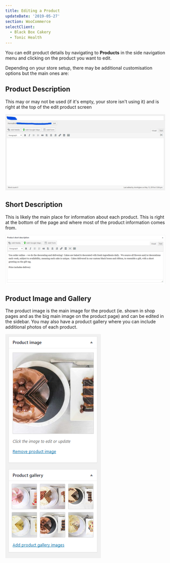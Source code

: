 ```yaml
---
title: Editing a Product
updateDate: '2019-05-27'
section: WooCommerce
selectClient:
  - Black Box Cakery
  - Tonic Health
---
```

You can edit product details by navigating to **Products** in the side navigation menu and clicking on the product you want to edit.

Depending on your store setup, there may be additional customisation options but the main ones are:

## Product Description

This may or may not be used (if it's empty, your store isn't using it) and is right at the top of the edit product screen

![](/static/img/clientPortal/product-description.jpg)

## Short Description

This is likely the main place for information about each product. This is right at the bottom of the page and where most of the product information comes from.

![](/static/img/clientPortal/product-description-short.png)

## Product Image and Gallery

The product image is the main image for the product (ie. shown in shop pages and as the big main image on the product page) and can be edited in the sidebar.
You may also have a product gallery where you can include additional photos of each product.

![](/static/img/clientPortal/product-image.png)
